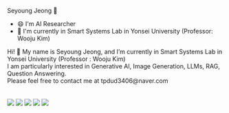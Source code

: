 Seyoung Jeong 👋

- 😄 I'm AI Researcher
- 🌱 I'm currently in Smart Systems Lab in Yonsei University (Professor: Wooju Kim)


<div align="left">
Hi! 🤗 My name is Seyoung Jeong, and I’m currently in Smart Systems Lab in Yonsei University (Professor : Wooju Kim) <br>
I am particularly interested in Generative AI, Image Generation, LLMs, RAG, Question Answering. <br>
Please feel free to contact me at tpdud3406@naver.com 
</div>
<br><br>

<span>
  <img src="https://img.shields.io/badge/Python-3776AB?style=plastic&logo=Python&logoColor=#3776AB"/>
  <img src="https://img.shields.io/badge/C Languages-A8B9CC?style=plastic&logo=C Languages&logoColor=A8B9CC"/>
  <img src="https://img.shields.io/badge/C++-00599C?style=plastic&logo=C++ &logoColor=00599C"/>
  <img src="https://img.shields.io/badge/R-276DC3?style=plastic&logo=R &logoColor=276DC3"/>
</span>


<span>
  <a href="https://peppermint-gull-3de.notion.site/AI-Researcher-8fe541d90c014979bde705734eec1c13?pvs=4">
    <img src="https://img.shields.io/badge/Notion-000000?style=social&logo=Notion&logoColor=black"/>
  </a>
</span>

<!--
**tpdud3406/tpdud3406** is a ✨ _special_ ✨ repository because its `README.md` (this file) appears on your GitHub profile.

Here are some ideas to get you started:

- 🔭 I’m currently working on ...
- 🌱 I’m currently learning ...
- 👯 I’m looking to collaborate on ...
- 🤔 I’m looking for help with ...
- 💬 Ask me about ...
- 📫 How to reach me: ...
- 😄 Pronouns: ...
- ⚡ Fun fact: ...
-->
